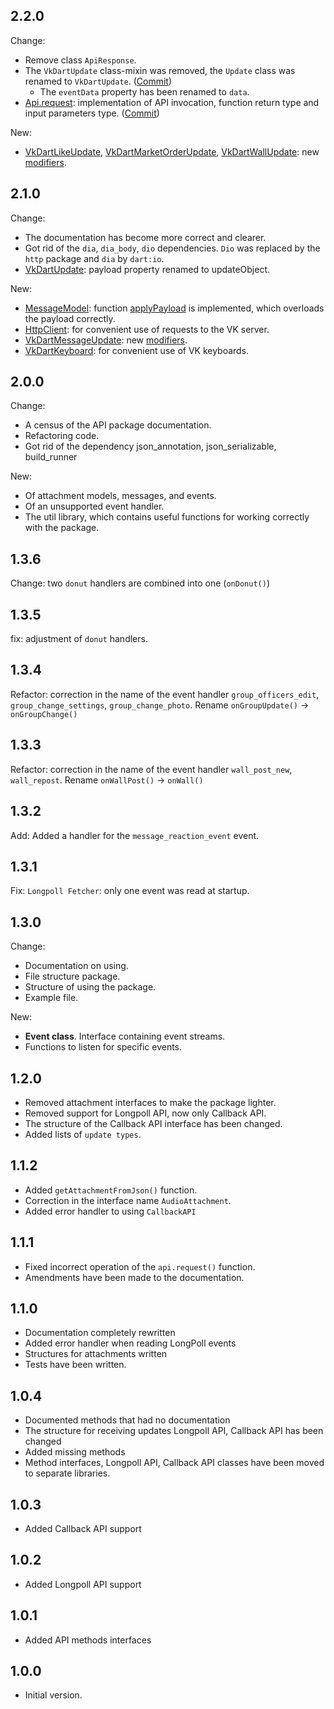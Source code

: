## 2.2.0
Change:
- Remove class `ApiResponse`.
- The `VkDartUpdate` class-mixin was removed, the `Update` class was renamed to `VkDartUpdate`. ([Commit](https://github.com/swedesjs/vkdart/commit/215637989b6b3e9758ab0340006641db4eaeb7b3#diff-d57374fc48bdddbb8ba6e673b90a428de20bce6e128f5435b36d5c662f3be063))
  - The `eventData` property has been renamed to `data`.
- [Api.request](https://pub.dev/documentation/vkdart/latest/vkdart.vkontakte/Api/request.html): implementation of API invocation, function return type and input parameters type. ([Commit](https://github.com/swedesjs/vkdart/commit/4af4bd67a6767162e40beed3344d96fbf0978d1d)) 

New:
- [VkDartLikeUpdate](https://pub.dev/documentation/vkdart/latest/vkdart.model/VkDartLikeUpdate-class.html), [VkDartMarketOrderUpdate](https://pub.dev/documentation/vkdart/latest/vkdart.model/VkDartMarketOrderUpdate-class.html), [VkDartWallUpdate](https://pub.dev/documentation/vkdart/latest/vkdart.model/VkDartWallUpdate-class.html): new [modifiers](https://github.com/swedesjs/vkdart/commit/599d169782a82190e4ebff20624baf40c52c1321).

## 2.1.0
Change:
- The documentation has become more correct and clearer.
- Got rid of the `dia`, `dia_body`, `dio` dependencies. `Dio` was replaced by the `http` package and `dia` by `dart:io`.
- [VkDartUpdate](https://pub.dev/documentation/vkdart/2.1.0/vkdart.model/VkDartUpdate-class.html): payload property renamed to updateObject.

New:
- [MessageModel](https://pub.dev/documentation/vkdart/2.1.0/vkdart.vkontakte/MessageModel-class.html): function [applyPayload](https://pub.dev/documentation/vkdart/2.1.0/vkdart.vkontakte/MessageModel/applyPayload.html) is implemented, which overloads the payload correctly.
- [HttpClient](https://pub.dev/documentation/vkdart/2.1.0/vkdart.util/HttpClient-class.html): for convenient use of requests to the VK server.
- [VkDartMessageUpdate](https://pub.dev/documentation/vkdart/2.1.0/vkdart.model/VkDartMessageUpdate-class.html): new [modifiers](https://github.com/swedesjs/vkdart/commit/a0b2c137d6202a48173c792aa125e53c42ff01d2).
- [VkDartKeyboard](https://pub.dev/documentation/vkdart/2.1.0/vkdart.util/VkDartKeyboard-class.html): for convenient use of VK keyboards. 

## 2.0.0
Change:
- A census of the API package documentation.
- Refactoring code.
- Got rid of the dependency json_annotation, json_serializable, build_runner

New: 
- Of attachment models, messages, and events.
- Of an unsupported event handler.
- The util library, which contains useful functions for working correctly with the package.

## 1.3.6
Change: two `donut` handlers are combined into one (`onDonut()`)

## 1.3.5
fix: adjustment of `donut` handlers.

## 1.3.4
Refactor: correction in the name of the event handler `group_officers_edit`, `group_change_settings`, `group_change_photo`.
Rename `onGroupUpdate()` -> `onGroupChange()`

## 1.3.3
Refactor: correction in the name of the event handler `wall_post_new`, `wall_repost`.
Rename `onWallPost()` -> `onWall()`

## 1.3.2
Add: Added a handler for the `message_reaction_event` event.

## 1.3.1
Fix: `Longpoll Fetcher`: only one event was read at startup.

## 1.3.0
Change:
- Documentation on using.
- File structure package.
- Structure of using the package.
- Example file.

New: 
- **Event class**. Interface containing event streams.
- Functions to listen for specific events.

## 1.2.0
- Removed attachment interfaces to make the package lighter.
- Removed support for Longpoll API, now only Callback API.
- The structure of the Callback API interface has been changed.
- Added lists of `update types`.

## 1.1.2
- Added `getAttachmentFromJson()` function.
- Correction in the interface name `AudioAttachment`.
- Added error handler to using `CallbackAPI`

## 1.1.1
- Fixed incorrect operation of the `api.request()` function.
- Amendments have been made to the documentation.

## 1.1.0

- Documentation completely rewritten
- Added error handler when reading LongPoll events
- Structures for attachments written
- Tests have been written.

## 1.0.4

- Documented methods that had no documentation
- The structure for receiving updates Longpoll API, Callback API has been changed
- Added missing methods
- Method interfaces, Longpoll API, Callback API classes have been moved to separate libraries.

## 1.0.3

- Added Callback API support

## 1.0.2

- Added Longpoll API support

## 1.0.1

- Added API methods interfaces

## 1.0.0

- Initial version.


